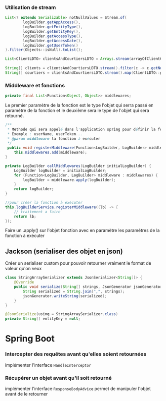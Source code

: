 ### Utilisation de stream
``` java
List<? extends Serializable> notNullValues = Stream.of(  
        logBuilder.getAppAccess(),  
        logBuilder.getEntityType(),  
        logBuilder.getEntityKey(),  
        logBuilder.getAccessType(),  
        logBuilder.getAccessDate(),  
        logBuilder.getUserToken()  
).filter(Objects::isNull).toList();
```

```Java
List<ClientLDTO> clientsAndCourtiersLDTO = Arrays.stream(arrayOfClientCrmDTO).sorted(Comparator.comparing(ClientCrmDTO::getNom)).map(clientLightCrmMapper::toDTO).collect(Collectors.toList());  
  
String[] clients = clientsAndCourtiersLDTO.stream().filter(c -> c.getNumeroCourtier() == null).map(ClientLDTO::getId).map(Object::toString).toArray(String[]::new);  
String[] courtiers = clientsAndCourtiersLDTO.stream().map(ClientLDTO::getNumeroCourtier).filter(Objects::nonNull).toArray(String[]::new);
```

### Middleware et fonctions
```java
private final List<Function<Object, Object>> middlewares;
```
Le premier paramètre de la fonction est le type l'objet qui serra passé en paramètre de la fonction et le deuxième sera le type de  l'objet qui sera retourné.
```java
/**  
 * Methode qui sera appelé dans l'application spring pour définir la fonction qui sera appelée pour set les valeurs propres à l'application
 * Exemple : userName, userToken...
 * @param middleware la fonction à exécuter  
 */
 public void registerMiddleware(Function<LogBuilder, LogBuilder> middleware) {  
    this.middlewares.add(middleware);  
}

private LogBuilder callMiddlewares(LogBuilder initialLogBuilder) {  
    LogBuilder logBuilder = initialLogBuilder;  
    for (Function<LogBuilder, LogBuilder> middleware : middlewares) {  
        logBuilder = middleware.apply(logBuilder);  
    }  
    return logBuilder;  
}

//pour créer la fonction à exécuter
this.logBuilderService.registerMiddleware((lb) -> {  
	// traitement a faire 
    return lb;  
});
```
Faire un .apply() sur l'objet fonction avec en paramètre les paramètres de la fonction à exécuter
## Jackson (serialiser des objet en json)
Créer un serialiser custom pour pouvoir retourner vraiment le format de valeur qu'on veux
```java
class StringArraySerializer extends JsonSerializer<String[]> {  
    @Override  
    public void serialize(String[] strings, JsonGenerator jsonGenerator, SerializerProvider serializerProvider) throws IOException {  
        String serialized = String.join(",", strings);  
        jsonGenerator.writeString(serialized);  
    }  
}

@JsonSerialize(using = StringArraySerializer.class)  
private String[] entityKey = null;

```

# Spring Boot
### Intercepter des requêtes avant qu'elles soient retournées
implémenter l'interface ``HandleInterceptor`` 
### Récupérer un objet avant qu'il soit retourné
implémenter l'interface ``ResponseBodyAdvice``
permet de manipuler l'objet avant de le retourner 
